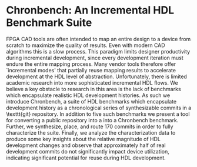 # Chronbench: An Incremental HDL Benchmark Suite
FPGA CAD tools are often intended to map an entire design to a device from scratch to maximize the quality of results.
Even with modern CAD algorithms this is a slow process.
This paradigm limits designer productivity during incremental development, since every development iteration must endure the entire mapping process.
Many vendor tools therefore offer `incremental modes' that partially reuse mapping results to accelerate development at the HDL level of abstraction.
Unfortunately, there is limited academic research into more sophisticated incremental HDL flows.
We believe a key obstacle to research in this area is the lack of benchmarks which encapsulate realistic HDL development histories.
As such we introduce Chronbench, a suite of HDL benchmarks which encapsulate development history as a chronological series of synthesizable commits in a \texttt{git} repository.
In addition to five such benchmarks we present a tool for converting a public repository into a into a Chronbench benchmark.
Further, we synthesize, place, and route 170  commits in order to fully characterize the suite.
Finally, we analyze the characterization data to produce some key insights about the relative magnitude of HDL development changes and observe that approximately half of real development commits do not significantly impact device utilization, indicating significant potential for reuse during HDL development.
